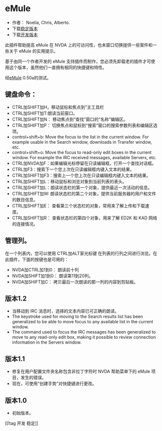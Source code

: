 # eMule #

*	作者： Noelia, Chris, Alberto.
*	下载[稳定版本][1]
*	下载[开发版本][3]

此插件帮助提高 eMule 在 NVDA 上的可访问性，也未窗口切换提供一些案件和一些关于 eMule 的实用提示。

基于由同一个作者开发的 eMule 支持插件而制作，您必须先卸载老的插件才可使用这个版本，虽然他们一直拥有相同的快捷键和特性。

经[eMule][2] 0.50a的测试。

## 键盘命令： ##

*	CTRL加SHIFT加H，移动鼠标和焦点到”主工具栏
*	CTRL加SHIFT加T:朗读当前窗口。
*	CTRL加SHIFT加N： 移动焦点到“查找”窗口的“名称”编辑区。
*	CTRL加SHIFT加P： 切换焦点和鼠标到“搜索”窗口的搜索参数列表和编辑区选项。
*	control+shift+b: Move the focus to the list in the current window. For
  example usable in the Search window, downloads in Transfer window, etc.
*	control+shift+o: Move the focus to read-only edit boxes in the current
  window. For example the IRC received messages, available Servers, etc.
*	CTRL加NVDA加F：如果编辑光标停留在只读编辑框，打开一个查找对话框。
*	CTRL加F3：搜索下一个您上次在只读编辑框内键入文本的结果。
*	CTRL加SHIFT加F3：搜索上一个您上次在只读编辑框内键入文本的结果。
*	CTRL加SHIFT加L：移动鼠标和浏览对象到当前列表的表头。
*	CTRL加SHIFT加L：朗读状态栏的第一个对象，提供最近一次活动的信息。
*	CTRL加SHIFT加W: 朗读状态栏的第二个对象，提供当前服务器的用户和文件的数目信息。
*	CTRL加SHIFT加E： 查看第三个状态栏的对象，常用来了解上传和下载速度。
*	CTRL加SHIFT加R： 查看状态栏的第四个对象，用来了解 ED2K 和 KAD 网络的连接情况。

## 管理列。 ##

在一个列表内，您可以使用 CTRL加ALT家光标键 在列表的行列之间进行浏览。在此插件，下面的按键也是可用的：

*	NVDA加CTRL加1到0： 朗读前十列
*	NVDA加SHIFT加1到0： 朗读第11到20列。
*	NVDA加SHIFT加C： 拷贝最后一次朗读的那一列的内容到剪贴板。

## 版本1.2 ##
*	 当移动到 IRC 消息时，选择的文本内容已可正确的朗读。
*	 The keystroke used for moving to the Search results list has been
   generalized to be able to move focus to any available list in the current
   window.
*	 The command used to focus the IRC messages has been generalized to move
   to any read-only edit box, making it possible to review connection
   information in the Servers window.

## 版本1.1 ##
*	 修复在用户配置文件夹名称包含非拉丁字符时 NVDA 帮助菜单下的 eMule 项目，发生的错误。
*	 现在，可使用“创建手势”对快捷键进行更改。

## 版本1.0 ##
*	 初始版本。

[[!tag 开发 稳定]]

[1]: http://addons.nvda-project.org/files/get.php?file=em

[2]: http://www.emule-project.net

[3]: http://addons.nvda-project.org/files/get.php?file=em-dev

